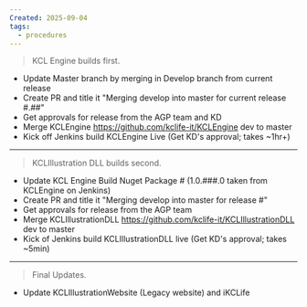 ```yaml
---
Created: 2025-09-04
tags:
  - procedures
---
```

> KCL Engine builds first. 

- Update Master branch by merging in Develop branch from current release
- Create PR and title it "Merging develop into master for current release #.##"
- Get approvals for release from the AGP team and KD
- Merge KCLEngine https://github.com/kclife-it/KCLEngine dev to master
- Kick off Jenkins build KCLEngine Live (Get KD's approval; takes ~1hr+)

---

> KCLIllustration DLL builds second.

- Update KCL Engine Build Nuget Package # (1.0.###.0 taken from KCLEngine on Jenkins)
- Create PR and title it "Merging develop into master for release #"
- Get approvals for release from the AGP team
- Merge KCLIllustrationDLL https://github.com/kclife-it/KCLIllustrationDLL dev to master
- Kick of Jenkins build KCLIllustrationDLL live (Get KD's approval; takes ~5min)

---
> Final Updates.
>  
- Update KCLIllustrationWebsite (Legacy website) and iKCLife